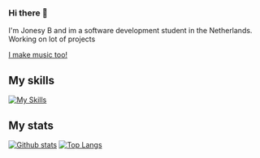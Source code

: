 ### Hi there 👋

I'm Jonesy B and im a software development student in the Netherlands.
Working on lot of projects

[I make music too!](https://linktr.ee/Jonesy_b_music)

## My skills
  [![My Skills](https://skillicons.dev/icons?i=c,cpp,cs,dotnet,bash,unreal,unity,linux,git,vim,neovim)](https://skillicons.dev)

## My stats 
<a href="#">![Github stats](https://github-readme-stats.vercel.app/api?username=jonesy-b-dev\&include_all_commits=true&theme=blueberry&count_private=true&hide_border=true&line_height=20)</a>
<a href="#">![Top Langs](https://github-readme-stats.vercel.app/api/top-langs/?username=jonesy-b-dev&layout=compact&theme=blueberry&count_private=true&hide_border=true)</a>
